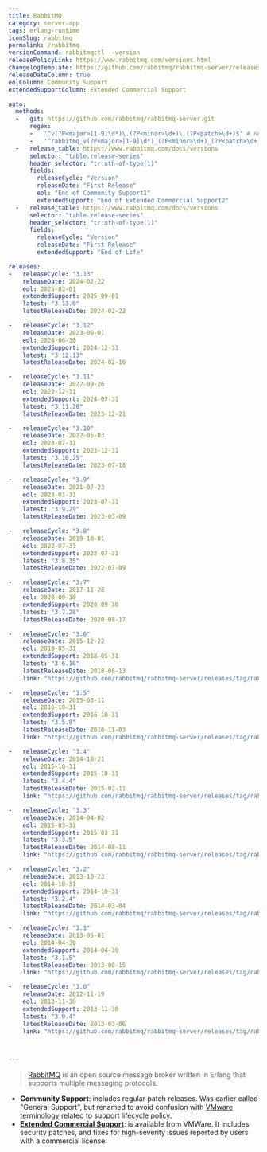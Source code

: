 ```yaml
---
title: RabbitMQ
category: server-app
tags: erlang-runtime
iconSlug: rabbitmq
permalink: /rabbitmq
versionCommand: rabbitmqctl --version
releasePolicyLink: https://www.rabbitmq.com/versions.html
changelogTemplate: https://github.com/rabbitmq/rabbitmq-server/releases/tag/v__LATEST__
releaseDateColumn: true
eolColumn: Community Support
extendedSupportColumn: Extended Commercial Support

auto:
  methods:
  -   git: https://github.com/rabbitmq/rabbitmq-server.git
      regex:
      -   '^v(?P<major>[1-9]\d*)\.(?P<minor>\d+)\.(?P<patch>\d+)$' # newer versions
      -   '^rabbitmq_v(?P<major>[1-9]\d*)_(?P<minor>\d+)_(?P<patch>\d+)$' # oldest versions
  -   release_table: https://www.rabbitmq.com/docs/versions
      selector: "table.release-series"
      header_selector: "tr:nth-of-type(1)"
      fields:
        releaseCycle: "Version"
        releaseDate: "First Release"
        eol: "End of Community Support1"
        extendedSupport: "End of Extended Commercial Support2"
  -   release_table: https://www.rabbitmq.com/docs/versions
      selector: "table.release-series"
      header_selector: "tr:nth-of-type(1)"
      fields:
        releaseCycle: "Version"
        releaseDate: "First Release"
        extendedSupport: "End of Life"

releases:
-   releaseCycle: "3.13"
    releaseDate: 2024-02-22
    eol: 2025-03-01
    extendedSupport: 2025-09-01
    latest: "3.13.0"
    latestReleaseDate: 2024-02-22

-   releaseCycle: "3.12"
    releaseDate: 2023-06-01
    eol: 2024-06-30
    extendedSupport: 2024-12-31
    latest: "3.12.13"
    latestReleaseDate: 2024-02-16

-   releaseCycle: "3.11"
    releaseDate: 2022-09-26
    eol: 2023-12-31
    extendedSupport: 2024-07-31
    latest: "3.11.28"
    latestReleaseDate: 2023-12-21

-   releaseCycle: "3.10"
    releaseDate: 2022-05-03
    eol: 2023-07-31
    extendedSupport: 2023-12-31
    latest: "3.10.25"
    latestReleaseDate: 2023-07-18

-   releaseCycle: "3.9"
    releaseDate: 2021-07-23
    eol: 2023-01-31
    extendedSupport: 2023-07-31
    latest: "3.9.29"
    latestReleaseDate: 2023-03-09

-   releaseCycle: "3.8"
    releaseDate: 2019-10-01
    eol: 2022-07-31
    extendedSupport: 2022-07-31
    latest: "3.8.35"
    latestReleaseDate: 2022-07-09

-   releaseCycle: "3.7"
    releaseDate: 2017-11-28
    eol: 2020-09-30
    extendedSupport: 2020-09-30
    latest: "3.7.28"
    latestReleaseDate: 2020-08-17

-   releaseCycle: "3.6"
    releaseDate: 2015-12-22
    eol: 2018-05-31
    extendedSupport: 2018-05-31
    latest: "3.6.16"
    latestReleaseDate: 2018-06-13
    link: "https://github.com/rabbitmq/rabbitmq-server/releases/tag/rabbitmq_v{{'__LATEST__'|replace:'.','_'}}"

-   releaseCycle: "3.5"
    releaseDate: 2015-03-11
    eol: 2016-10-31
    extendedSupport: 2016-10-31
    latest: "3.5.8"
    latestReleaseDate: 2016-11-03
    link: "https://github.com/rabbitmq/rabbitmq-server/releases/tag/rabbitmq_v{{'__LATEST__'|replace:'.','_'}}"

-   releaseCycle: "3.4"
    releaseDate: 2014-10-21
    eol: 2015-10-31
    extendedSupport: 2015-10-31
    latest: "3.4.4"
    latestReleaseDate: 2015-02-11
    link: "https://github.com/rabbitmq/rabbitmq-server/releases/tag/rabbitmq_v{{'__LATEST__'|replace:'.','_'}}"

-   releaseCycle: "3.3"
    releaseDate: 2014-04-02
    eol: 2015-03-31
    extendedSupport: 2015-03-31
    latest: "3.3.5"
    latestReleaseDate: 2014-08-11
    link: "https://github.com/rabbitmq/rabbitmq-server/releases/tag/rabbitmq_v{{'__LATEST__'|replace:'.','_'}}"

-   releaseCycle: "3.2"
    releaseDate: 2013-10-23
    eol: 2014-10-31
    extendedSupport: 2014-10-31
    latest: "3.2.4"
    latestReleaseDate: 2014-03-04
    link: "https://github.com/rabbitmq/rabbitmq-server/releases/tag/rabbitmq_v{{'__LATEST__'|replace:'.','_'}}"

-   releaseCycle: "3.1"
    releaseDate: 2013-05-01
    eol: 2014-04-30
    extendedSupport: 2014-04-30
    latest: "3.1.5"
    latestReleaseDate: 2013-08-15
    link: "https://github.com/rabbitmq/rabbitmq-server/releases/tag/rabbitmq_v{{'__LATEST__'|replace:'.','_'}}"

-   releaseCycle: "3.0"
    releaseDate: 2012-11-19
    eol: 2013-11-30
    extendedSupport: 2013-11-30
    latest: "3.0.4"
    latestReleaseDate: 2013-03-06
    link: "https://github.com/rabbitmq/rabbitmq-server/releases/tag/rabbitmq_v{{'__LATEST__'|replace:'.','_'}}"



---
```


> [RabbitMQ](https://www.rabbitmq.com/) is an open source message broker written in Erlang that
> supports multiple messaging protocols.

- **Community Support**: includes regular patch releases. Was earlier called "General Support", but
  renamed to avoid confusion with [VMware terminology](https://tanzu.vmware.com/support/lifecycle_policy)
  related to support lifecycle policy.
- **[Extended Commercial Support](https://tanzu.vmware.com/rabbitmq)**: is available from VMWare. It includes
  security patches, and fixes for high-severity issues reported by users with a commercial license.
